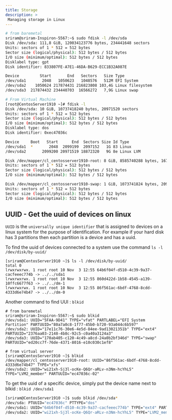 ```yaml
---
title: Storage
description: >
 Managing storage in Linux
---
```



```sh
# from baremetal
sriram@sriram-Inspiron-5567:~$ sudo fdisk -l /dev/sda
Disk /dev/sda: 111,8 GiB, 120034123776 bytes, 234441648 sectors
Units: sectors of 1 * 512 = 512 bytes
Sector size (logical/physical): 512 bytes / 512 bytes
I/O size (minimum/optimal): 512 bytes / 512 bytes
Disklabel type: gpt
Disk identifier: 833807FE-A7E1-46DA-B629-ECC1B32A087E

Device         Start       End   Sectors   Size Type
/dev/sda1       2048   1050623   1048576   512M EFI System
/dev/sda2    1050624 217874431 216823808 103,4G Linux filesystem
/dev/sda3  217874432 234440703  16566272   7,9G Linux swap

# From Virtual Machine
[root@CentosServer1910 ~]# fdisk -l
Disk /dev/sda: 10 GiB, 10737418240 bytes, 20971520 sectors
Units: sectors of 1 * 512 = 512 bytes
Sector size (logical/physical): 512 bytes / 512 bytes
I/O size (minimum/optimal): 512 bytes / 512 bytes
Disklabel type: dos
Disk identifier: 0xec47036c

Device     Boot   Start      End  Sectors Size Id Type
/dev/sda1  *       2048  2099199  2097152   1G 83 Linux
/dev/sda2       2099200 20971519 18872320   9G 8e Linux LVM

Disk /dev/mapper/cl_centosserver1910-root: 8 GiB, 8585740288 bytes, 16769024 sectors
Units: sectors of 1 * 512 = 512 bytes
Sector size (logical/physical): 512 bytes / 512 bytes
I/O size (minimum/optimal): 512 bytes / 512 bytes

Disk /dev/mapper/cl_centosserver1910-swap: 1 GiB, 1073741824 bytes, 2097152 sectors
Units: sectors of 1 * 512 = 512 bytes
Sector size (logical/physical): 512 bytes / 512 bytes
I/O size (minimum/optimal): 512 bytes / 512 bytes
```

## UUID - Get the uuid of devices on linux

`UUID` is the `universally unique identifier` that is assigned to devices on a linux system for the purpose of identification.
For example if your hard disk has 3 partitions then each partition is a device and has a uuid.

To find the uuid of devices connected to a system use the command `ls -l /dev/disk/by-uuid/`

```
[sriram@CentosServer1910 ~]$ ls -l /dev/disk/by-uuid/
total 0
lrwxrwxrwx. 1 root root 10 Nov  3 12:55 64b6f04f-d510-4c39-9a37-cacfeeec774b -> ../../sda1
lrwxrwxrwx. 1 root root 10 Nov  3 12:55 860d422d-1b58-4545-a139-10ffc6677f63 -> ../../dm-1
lrwxrwxrwx. 1 root root 10 Nov  3 12:55 86f561ac-6bdf-4768-8cdd-4333d6e74b47 -> ../../dm-0
```

Another command to find UUI : `blkid`

```
# from baremetal
sriram@sriram-Inspiron-5567:~$ sudo blkid
/dev/sda1: UUID="5FAA-9D41" TYPE="vfat" PARTLABEL="EFI System Partition" PARTUUID="80a7a0c8-1f77-45b0-b720-93a044c6b597"
/dev/sda2: UUID="17e11c76-30e6-4e5d-84ee-9ad13021351b" TYPE="ext4" PARTUUID="2376aa03-2148-4b8c-92c5-c0a40a3124a3"
/dev/sda3: UUID="170ab405-c120-4c49-a8cd-24a0b2bf346d" TYPE="swap" PARTUUID="ed20cc7f-76de-4371-8016-e10c030c1ef8"

# from virtual server
[sriram@CentosServer1910 ~]$ blkid
/dev/mapper/cl_centosserver1910-root: UUID="86f561ac-6bdf-4768-8cdd-4333d6e74b47" TYPE="xfs"
/dev/sda2: UUID="wi21xh-Sj3l-ocKe-Q6Qr-aRLv-n3Nm-hcYhL5" TYPE="LVM2_member" PARTUUID="ec47036c-02"
```

To get the uuid of a specific device, simply put the device name next to blkid : `blkid /dev/sda1`

```sh
[sriram@CentosServer1910 ~]$ sudo blkid /dev/sda*
/dev/sda: PTUUID="ec47036c" PTTYPE="dos"
/dev/sda1: UUID="64b6f04f-d510-4c39-9a37-cacfeeec774b" TYPE="ext4" PARTUUID="ec47036c-01"
/dev/sda2: UUID="wi21xh-Sj3l-ocKe-Q6Qr-aRLv-n3Nm-hcYhL5" TYPE="LVM2_member" PARTUUID="ec47036c-02"
```

